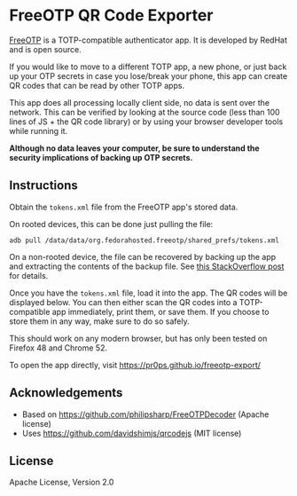 FreeOTP QR Code Exporter
========================

[FreeOTP](https://fedorahosted.org/freeotp/) is a TOTP-compatible authenticator app. It is developed
by RedHat and is open source.

If you would like to move to a different TOTP app, a new phone, or just back up your OTP secrets in
case you lose/break your phone, this app can create QR codes that can be read by other TOTP apps.

This app does all processing locally client side, no data is sent over the network. This can be
verified by looking at the source code (less than 100 lines of JS + the QR code library) or by using
your browser developer tools while running it.

__Although no data leaves your computer, be sure to understand the security implications of backing
up OTP secrets.__

Instructions
------------

Obtain the `tokens.xml` file from the FreeOTP app's stored data.

On rooted devices, this can be done just pulling the file:
```
adb pull /data/data/org.fedorahosted.freeotp/shared_prefs/tokens.xml
```

On a non-rooted device, the file can be recovered by backing up the app and extracting the contents
of the backup file. See [this StackOverflow post](http://stackoverflow.com/a/14686392/369977) for
details.

Once you have the `tokens.xml` file, load it into the app. The QR codes will be displayed below.
You can then either scan the QR codes into a TOTP-compatible app immediately, print them, or save
them. If you choose to store them in any way, make sure to do so safely.

This should work on any modern browser, but has only been tested on Firefox 48 and Chrome 52.

To open the app directly, visit https://pr0ps.github.io/freeotp-export/

Acknowledgements
----------------

- Based on https://github.com/philipsharp/FreeOTPDecoder (Apache license)
- Uses https://github.com/davidshimjs/qrcodejs (MIT license)

License
-------

Apache License, Version 2.0

